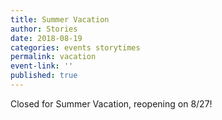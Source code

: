```yaml
---
title: Summer Vacation
author: Stories
date: 2018-08-19
categories: events storytimes
permalink: vacation
event-link: ''
published: true
---
```

Closed for Summer Vacation, reopening on 8/27!
